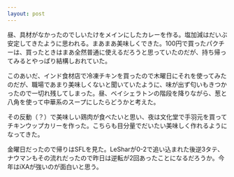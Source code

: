 ```yaml
---
layout: post
---
```


昼、具材がなかったのでしいたけをメインにしたカレーを作る。塩加減はだいぶ安定してきたように思われる。まあまあ美味しくできた。100円で買ったパクチーは、買ったときはまあ全然普通に使えるだろうと思っていたのだが、持ち帰ってみるとやっぱり結構しおれていた。

このあいだ、インド食材店で冷凍チキンを買ったので木曜日にそれを使ってみたのだが、職場であまり美味しくないと聞いていたように、味が出ず匂いもきつかったので一切れ残してしまった。昼、ベイシェラトンの階段を降りながら、葱と八角を使って中華系のスープにしたらどうかと考えた。

その反動（？）で美味しい鶏肉が食べたいと思い、夜は文化堂で手羽元を買ってチキンウップカリーを作った。こちらも目分量でだいたい美味しく作れるようになってきた。

金曜日だったので帰りはSFLを見た。LeSharが0-2で追い込まれた後逆3タテ、ナウマンもその流れだったので昨日は逆転が2回あったことになるだろうか。今年はiXAが強いのが面白いと思う。